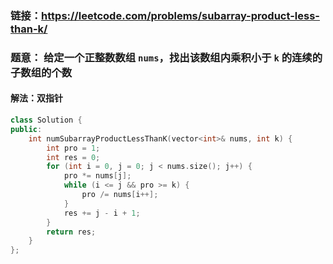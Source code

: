 ### 链接：https://leetcode.com/problems/subarray-product-less-than-k/

### 题意： 给定一个正整数数组 `nums`，找出该数组内乘积小于 `k` 的连续的子数组的个数

#### 解法：双指针

```c++
class Solution {
public:
    int numSubarrayProductLessThanK(vector<int>& nums, int k) {
        int pro = 1;
        int res = 0;
        for (int i = 0, j = 0; j < nums.size(); j++) {
            pro *= nums[j];
            while (i <= j && pro >= k) {
                pro /= nums[i++];
            }
            res += j - i + 1;            
        }
        return res;
    }
};
```


